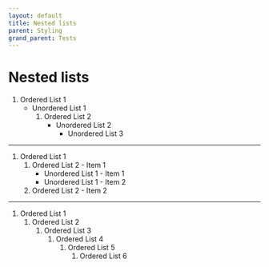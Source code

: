 ```yaml
---
layout: default
title: Nested lists
parent: Styling
grand_parent: Tests
---
```


# Nested lists

1. Ordered List 1
    * Unordered List 1
        1. Ordered List 2
            * Unordered List 2
                * Unordered List 3

----

1. Ordered List 1
    1. Ordered List 2 - Item 1
        * Unordered List 1 - Item 1
        * Unordered List 1 - Item 2
    2. Ordered List 2 - Item 2

----

1. Ordered List 1
    1. Ordered List 2
        1. Ordered List 3
            1. Ordered List 4
                1. Ordered List 5
                    1. Ordered List 6
